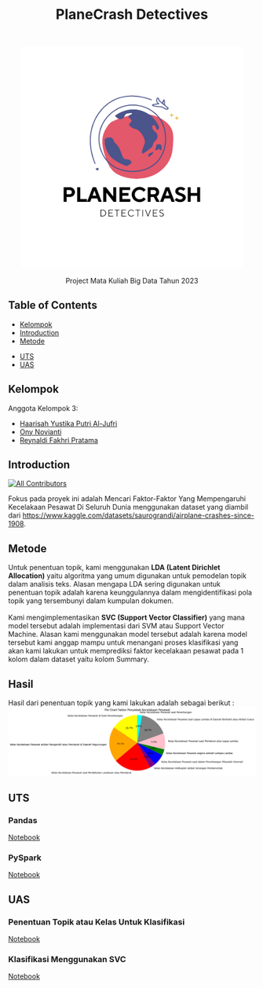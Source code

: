 <h1 align="center"> PlaneCrash Detectives </h1> <br>
<p align="center">
  <a href="https://github.com/onynovianti/project-big-data-2023">
    <img alt="PlaneCrashDetectives" title="PlaneCrashDetectives" src="https://github.com/onynovianti/project-big-data-2023/blob/master/src/images/Planecrash.png" width="450">
  </a>
</p>

<p align="center">
  Project Mata Kuliah Big Data Tahun 2023
</p>

<!-- START doctoc generated TOC please keep comment here to allow auto update -->
<!-- DON'T EDIT THIS SECTION, INSTEAD RE-RUN doctoc TO UPDATE -->
## Table of Contents

- [Kelompok](#kelompok)
- [Introduction](#introduction)
- [Metode](#metode)
<!-- - [Setup](#setup)
- [Running](#running) -->
- [UTS](#uts)
- [UAS](#uas)

<!-- END doctoc generated TOC please keep comment here to allow auto update -->

## Kelompok

Anggota Kelompok 3:

* <a href="https://github.com/haarisahjufri0311">Haarisah Yustika Putri Al-Jufri</a>
* <a href="https://github.com/onynovianti">Ony Novianti</a>
* <a href="https://github.com/renaldi-oss">Reynaldi Fakhri Pratama</a>

## Introduction

[![All Contributors](https://img.shields.io/badge/all_contributors-3-orange.svg?style=flat-square)](./CONTRIBUTORS.md)

Fokus pada proyek ini adalah Mencari Faktor-Faktor Yang Mempengaruhi Kecelakaan Pesawat Di Seluruh Dunia menggunakan dataset yang diambil dari https://www.kaggle.com/datasets/saurograndi/airplane-crashes-since-1908.

## Metode
Untuk penentuan topik, kami menggunakan <b>LDA (Latent Dirichlet Allocation)</b> yaitu algoritma yang umum digunakan untuk pemodelan topik dalam analisis teks. Alasan mengapa LDA sering digunakan untuk penentuan topik adalah karena keunggulannya dalam mengidentifikasi pola topik yang tersembunyi dalam kumpulan dokumen. <br /><br/>
Kami mengimplementasikan <b>SVC (Support Vector Classifier)</b> yang mana model tersebut adalah implementasi dari SVM atau Support Vector Machine. Alasan kami menggunakan model tersebut adalah karena model tersebut kami anggap mampu untuk menangani proses klasifikasi yang akan kami lakukan untuk memprediksi faktor kecelakaan pesawat pada 1 kolom dalam dataset yaitu kolom Summary.<br />

<!-- ## Setup
Karena pada tugas ini model telah disimpan, maka untuk setupnya download file model yang ada di link berikut : <br/>
<a href="">Link Download Model</a><br/>
Setelahnya, masukkan file tersebut ke dalam folder model. Dalam contoh ini, berikut letak foldernya :

## Running
Untuk melakukan running, pastikan terlebih dahulu model sudah ada pada lokasi yang diinginkan. Setelah itu jalankan kode pada 
<a href="#"> Notebook</a>
ini. -->

## Hasil
Hasil dari penentuan topik yang kami lakukan adalah sebagai berikut : <br/>
![alt text](./src/images/output.png "hasil output")

## UTS
### Pandas

<a href="https://github.com/onynovianti/project-big-data-2023/blob/f149a5af407d2706c7d3d20974e85368de04e88d/src/uts.ipynb">Notebook</a>

### PySpark

<a href="https://github.com/onynovianti/project-big-data-2023/blob/f149a5af407d2706c7d3d20974e85368de04e88d/src/uts_spark.ipynb">Notebook</a>

## UAS

### Penentuan Topik atau Kelas Untuk Klasifikasi
<a href="https://github.com/onynovianti/project-big-data-2023/blob/f149a5af407d2706c7d3d20974e85368de04e88d/src/BigData_Penentuan_Topik.ipynb">Notebook</a>

### Klasifikasi Menggunakan SVC
<a href="https://github.com/onynovianti/project-big-data-2023/blob/f149a5af407d2706c7d3d20974e85368de04e88d/src/BigData__SVM.ipynb">Notebook</a>